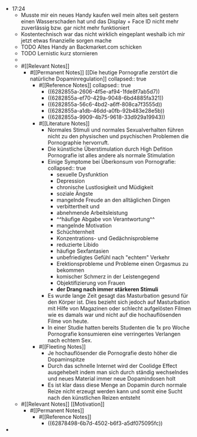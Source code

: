 - 17:24
	- Musste mir ein neues Handy kaufen weil mein altes seit gestern einen Wasserschaden hat und das Display + Face ID nicht mehr zuverlässig bzw. gar nicht mehr funktioniert
	- Kostentechnisch war das nicht wirklich eingeplant weshalb ich mir jetzt etwas finanzielle sorgen mache
	- TODO Altes Handy an Backmarket.com schicken
	- TODO Lernistic kurz stornieren
	-
	- #[[Relevant Notes]]
		- #[[Permanent Notes]] [[Die heutige Pornografie zerstört die natürliche Dopaminregulation]]
		  collapsed:: true
			- #[[Reference Notes]]
			  collapsed:: true
				- ((6282855a-2606-4f5e-af94-1fde8f7ab5d7))
				- ((6282855a-ef70-429a-9048-6bd4885fa321))
				- ((6282855a-56c6-4bd2-a6ff-808ca7f3555d))
				- ((6282855a-a1db-46dd-a0fb-92b483e28e5b))
				- ((6282855a-9909-4b75-9618-33d929a19943))
			- #[[Literature Notes]]
				- Normales Stimuli und normales Sexualverhalten führen nicht zu den physischen und psychischen Problemen die Pornographie hervorruft.
				- Die künstliche Überstimulation durch High Defition Pornografie ist alles andere als normale Stimulation
				- Einige Symptome bei Überkonsum von Pornografie:
				  collapsed:: true
					- sexuelle Dysfunktion
					- Depression
					- chronische Lustlosigkeit und Müdigkeit
					- soziale Ängste
					- mangelnde Freude an den alltäglichen Dingen
					- verbittertheit und
					- abnehmende Arbeitsleistung
					- ^^häufige Abgabe von Verantwortung^^
					- mangelnde Motivation
					- Schüchternheit
					- Konzentrations- und Gedächnisprobleme
					- reduzierte Libido
					- häufige Sexfantasien
					- unbefriedigtes Gefühl nach "echtem" Verkehr
					- Erektionsprobleme und Probleme einen Orgasmus zu bekommen
					- komischer Schmerz in der Leistengegend
					- Objektifizierung von Frauen
					- **der Drang nach immer stärkeren Stimuli**
				- Es wurde lange Zeit gesagt das Masturbation gesund für den Körper ist. Dies bezieht sich jedoch auf Masturbation mit Hilfe von Magazinen oder schlecht aufgelösten Filmen wie es damals war und nicht auf die hochauflösenden Filme von heute.
				- In einer Studie hatten bereits Studenten die 1x pro Woche Pornografie konsumieren eine verringertes Verlangen nach echtem Sex.
			- #[[Fleeting Notes]]
				- Je hochauflösender die Pornografie desto höher die Dopaminspitze
				- Durch das schnelle Internet wird der Coolidge Effect ausgehebelt indem man sich durch ständig wechselndes und neues Material immer neue Dopamindosen holt
				- Es ist klar dass diese Menge an Dopamin durch normale Reize nicht erzeugt werden kann und somit eine Sucht nach den künstlichen Reizen entsteht
	- #[[Relevant Notes]] [[Motivation]]
		- #[[Permanent Notes]]
			- #[[Reference Notes]]
				- ((62878498-6b7d-4502-b6f3-a5df075095fc))
-